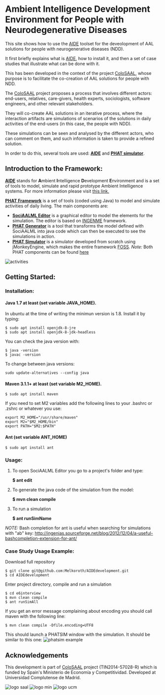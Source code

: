 #  Ambient Intelligence Development Environment for People with Neurodegenerative Diseases

This site shows how to use the [AIDE](http://grasia.fdi.ucm.es/aide/) toolset for the deveolopment of AAL solutions for people with neurogenerative diseases (NDD).

It first briefly explains what is [AIDE](http://grasia.fdi.ucm.es/aide/), how to install it, and then a set of case studies that illustrate what can be done with it.

This has been developed in the context of the project [ColoSAAL](http://grasia.fdi.ucm.es/colosaal/), whose purpose is to facilitate the co-creation of AAL solutions for people with NDD. 

The [ColoSAAL](http://grasia.fdi.ucm.es/colosaal/) project proposes a process that involves different actors: end-users, relatives, care-givers, health experts, sociologists, software engineers, and other relevant stakeholders.

They will co-create AAL solutions in an iterative process, where the interaction artifacts are simulations of scenarios of the solutions in daily activities of the end-users (in this case, the people with NDD).

These simulations can be seen and analysed by the different actors, who can comment on them, and such information is taken to provide a refined solution.

In order to do this, several tools are used: [**AIDE**](http://grasia.fdi.ucm.es/aide/) and [**PHAT simulator**](https://github.com/Grasia/phatsim).

## Introduction to the Framework:

[**AIDE**](http://grasia.fdi.ucm.es/aide/) stands for **A**mbient **I**ntelligence **D**evelopment **E**nvironment and is a set of tools to model, simulate and rapid prototype Ambient Intelligence systems. For more information please visit [this link.](http://grasia.fdi.ucm.es/aide/)

[**PHAT Framework**](https://github.com/Grasia/phatsim) is a set of tools (coded using Java) to model and simulate activities of daily living.
The main components are:

- **[SociAALML Editor](https://github.com/Grasia/sociaalml)** is a graphical editor to model the elements for the simulation. The editor is based on [INGENME](https://github.com/Grasia/ingenme) framework.
- [**PHAT Generator**](https://github.com/Grasia/phatsim) is a tool that transforms the model defined with SociAALML into java code which can then be executed to see the simulations in action.
- [**PHAT Simulator**](https://github.com/Grasia/phatsim) is a simulator developed from scratch using jMonkeyEngine, which makes the entire framework [FOSS](https://en.wikipedia.org/wiki/Free_and_open-source_software).
*Note:* Both PHAT components can be found [here](https://github.com/Grasia/phatsim)

![activities](http://grasia.fdi.ucm.es/aide/img/activities.png)

## Getting Started:

### Installation:
#### Java 1.7 at least (set variable JAVA_HOME). 

In ubuntu at the time of writing the minimun version is 1.8. Install it by typing:
```
$ sudo apt install openjdk-8-jre
$ sudo apt install openjdk-8-jdk-headless
```
You can check the java version with:
```
$ java -version
$ javac -version
```
To change between java versions:
```
sudo update-alternatives --config java
```

#### Maven 3.1.1+ at least (set variable M2_HOME).

```
$ sudo apt install maven
```
If you need to set M2 variables add the following lines to your .bashrc or .zshrc or whatever you use:
```
export M2_HOME="/usr/share/maven"
export M2="$M2_HOME/bin"
export PATH="$M2:$PATH"
```

#### Ant (set variable ANT_HOME)

```
$ sudo apt install ant
```

### Usage:
1. To open SociAALML Editor you go to a project's folder and type:

    **$ ant edit**

2. To generate the java code of the simulation from the model:
    
    **$ mvn clean compile**

3. To run a simulation
    
    **$ ant runSimName**

*NOTE:* Bash completion for ant is useful when searching for simulations with "ab" key: http://ingenias.sourceforge.net/blog/2012/12/04/a-useful-bashcompletion-extension-for-ant/

### Case Study Usage Example:
Download full repository
```
$ git clone git@github.com:Melkoroth/AIDEdevelopment.git
$ cd AIDEdevelopment
```
Enter project directory, compile and run a simulation
```
$ cd e6interview
$ mvn clean compile 
$ ant runSimAll
```
If you get an error message complaining about encoding you should call maven with the following line:
```
$ mvn clean compile -Dfile.encoding=UTF8
```
This should launch a PHATSIM window with the simulation. It should be similar to this one:
![phatsim example](https://github.com/Melkoroth/AIDEdevelopment/raw/master/documentation/phatExample.png)

## Acknowledgements

This development is part of [ColoSAAL](http://grasia.fdi.ucm.es/colosaal/) project (TIN2014-57028-R) which is funded by Spain's Ministerio de Economía y Competitividad. Developed at Universidad Complutense de Madrid.

![logo saal](http://grasia.fdi.ucm.es/colosaal/img/logo_colosaal.png)
![logo min](http://grasia.fdi.ucm.es/colosaal/img/gobspain.png)
![logo ucm](http://grasiagroup.fdi.ucm.es/aidendd/wp-content/uploads/logo_ucm-e1537792345349.jpg)
